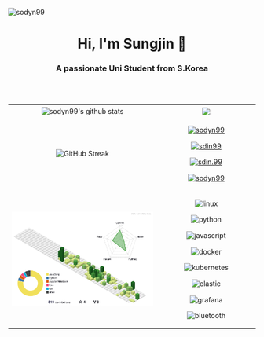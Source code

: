 <!--<img src="https://capsule-render.vercel.app/api?type=waving&color=silver&height=200&section=header" alt="header" style="-webkit-user-drag: none;user-select: none;"/>-->

<p align="left"> <img src="https://komarev.com/ghpvc/?username=sodyn99&label=Profile%20views&color=0e75b6&style=flat" alt="sodyn99" /> </p>

<h1 align="center">Hi, I'm Sungjin 👋</h1>
<h3 align="center">A passionate Uni Student from S.Korea</h3>
<br><br>

<table>
      <tr>
            <td align="center" width="60%"><img align="center" src="https://github-readme-stats.vercel.app/api/?username=sodyn99&show_icons=true&include_all_commits=true&theme=buefy&hide_border=true" alt="sodyn99's github stats" /></td>
            <td align="center" width="40%"><img align="center" src="https://github-readme-stats.vercel.app/api/top-langs/?username=sodyn99&layout=compact&theme=buefy&hide_border=true" /></td>
      </tr>
      <tr>
            <td align="center"><img src="https://github-readme-streak-stats.herokuapp.com?user=sodyn99&hide_border=true&background=f6f8fa" alt="GitHub Streak"/></td>
            <td align="center">
                  <p><a href="https://sodyn99.github.io"><img align="center" src="https://img.shields.io/badge/githubpages-222222?style=for-the-badge&logo=githubpages&logoColor=white" alt="sodyn99"/></a></p>
                  <p><a href="https://linkedin.com/in/sdin99"><img align="center" src="https://img.shields.io/badge/LinkedIn-0077B5?style=for-the-badge&logo=linkedin&logoColor=white" alt="sdin99"/></a></p>
                  <p><a href="https://instagram.com/sdin.99"><img align="center" src="https://img.shields.io/badge/Instagram-E4405F?style=for-the-badge&logo=instagram&logoColor=white" alt="sdin.99"/></a></p>
                  <p><a href="mailto:sodyn99@gmail.com"><img align="center" src="https://img.shields.io/badge/Gmail-D14836?style=for-the-badge&logo=gmail&logoColor=white" alt="sodyn99"/></a></p>
            </td>
      </tr>
      <tr>
            <td><img src="profile-3d-contrib/profile-green-animate.svg"/</td>
            <td align="center">
                  <p><img align="center" src="https://img.shields.io/badge/linux-FCC624?style=for-the-badge&logo=linux&logoColor=white" alt="linux"/></p>
                  <p><img align="center" src="https://img.shields.io/badge/python-3776AB?style=for-the-badge&logo=python&logoColor=white" alt="python"/></p>
                  <p><img align="center" src="https://img.shields.io/badge/javascript-F7DF1E?style=for-the-badge&logo=javascript&logoColor=white" alt="javascript"/></p>
                  <p><img align="center" src="https://img.shields.io/badge/docker-2496ED?style=for-the-badge&logo=docker&logoColor=white" alt="docker"/></p>
                  <p><img align="center" src="https://img.shields.io/badge/kubernetes-326CE5?style=for-the-badge&logo=kubernetes&logoColor=white" alt="kubernetes"/></p>
                  <p><img align="center" src="https://img.shields.io/badge/elastic-005571?style=for-the-badge&logo=elastic&logoColor=white" alt="elastic"/></p>
                  <p><img align="center" src="https://img.shields.io/badge/grafana-F46800?style=for-the-badge&logo=grafana&logoColor=white" alt="grafana"/></p>
                  <p><img align="center" src="https://img.shields.io/badge/bluetooth-0082FC?style=for-the-badge&logo=bluetooth&logoColor=white" alt="bluetooth"/></p>
            </td>
      </tr>
</table>

<!--[![Solved.ac Profile](http://mazassumnida.wtf/api/generate_badge?boj=sdin)](https://solved.ac/sdin)-->

<!--
### Top Repositories:

<a href="https://github.com/sodyn99/sodyn99.github.io">
  <img align="center" src="https://github-readme-stats.vercel.app/api/pin/?username=sodyn99&repo=sodyn99.github.io&theme=buefy" />
</a>
<a href="https://github.com/sodyn99/sports-web-crawling">
  <img align="center" src="https://github-readme-stats.vercel.app/api/pin/?username=sodyn99&repo=sports-web-crawling&theme=buefy" />
</a>
-->

<!--![](https://github-profile-trophy.vercel.app/?username=sodyn99&theme=flat&no-frame=false&no-bg=false&margin-w=4)-->

![]()

<!--<img src="https://capsule-render.vercel.app/api?type=waving&color=silver&height=200&section=footer" alt="footer" style="-webkit-user-drag: none;user-select: none;"/>-->
